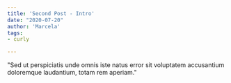 ```yaml
---
title: 'Second Post - Intro'
date: "2020-07-20"
author: 'Marcela'
tags: 
- curly

---
```


"Sed ut perspiciatis unde omnis iste natus error sit voluptatem accusantium doloremque laudantium, totam rem aperiam."